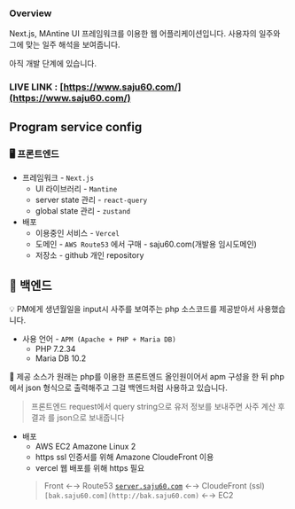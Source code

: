 ### Overview

Next.js, MAntine UI 프레임워크를 이용한 웹 어플리케이션입니다. 사용자의 일주와
그에 맞는 일주 해석을 보여줍니다.

아직 개발 단계에 있습니다.

### LIVE LINK : [https://www.saju60.com/](https://www.saju60.com/)

## Program service config

### 🖥️ 프론트엔드

- 프레임워크 - `Next.js`
  - UI 라이브러리 - `Mantine`
  - server state 관리 - `react-query`
  - global state 관리 - `zustand`
- 배포
  - 이용중인 서비스 - `Vercel`
  - 도메인 - `AWS Route53` 에서 구매 - saju60.com(개발용 임시도메인)
  - 저장소 - github 개인 repository

## 💾 백엔드

<aside>
💡 PM에게 생년월일을 input시 사주를 보여주는 php 소스코드를 제공받아서 사용했습니다.
</aside>

- 사용 언어 - `APM (Apache + PHP + Maria DB)`
  - PHP 7.2.34
  - Maria DB 10.2

<aside>
📌 제공 소스가 원래는 php를 이용한 프론트엔드 올인원이어서 apm 구성을 한 뒤 php에서 json 형식으로 출력해주고 그걸 백엔드처럼 사용하고 있습니다.
</aside>

> 프론트엔드 request에서 query string으로 유저 정보를 보내주면 사주 계산 후 결과
> 를 json으로 보내줍니다

- 배포
  - AWS EC2 Amazone Linux 2
  - https ssl 인증서를 위해 Amazone CloudeFront 이용
  - vercel 웹 배포를 위해 https 필요
  > Front ←→ Route53 [`server.saju60.com`](http://server.saju60.com/) ←→
  > CloudeFront (ssl) `[bak.saju60.com](http://bak.saju60.com)` ←→ EC2
